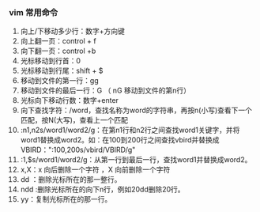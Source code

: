 ### vim 常用命令

1. 向上/下移动多少行：数字+方向键
2. 向上翻一页：control + f
3. 向下翻一页：control +b
4. 光标移动到行首：0
5. 光标移动到行尾：shift + $
6. 移动到文件的第一行：gg
7. 移动到文件的最后一行：G  （ nG 移动到文件的第n行）
8. 光标向下移动行数：数字+enter
9. 向下查找字符：/word，查找名称为word的字符串，再按n(小写)查看下一个匹配，按N(大写)，查看上一个匹配
10. :n1,n2s/word1/word2/g：在第n1行和n2行之间查找word1关键字，并将word1替换成word2。如：在100到200行之间查找vbird并替换成VBIRD：":100,200s/vbird/VBIRD/g"
11. :1,$s/word1/word2/g：从第一行到最后一行，查找word1并替换成word2。
12. x,X：x 向后删除一个字符  ，X 向前删除一个字符
13. dd ：删除光标所在的那一整行。
14. ndd :删除光标所在的向下n行，例如20dd删除20行。
15. yy：复制光标所在的那一行。